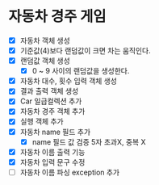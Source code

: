 # 자동차 경주 게임
- [x] 자동차 객체 생성
 - [x] 기준값(4)보다 랜덤값이 크면 차는 움직인다.
- [x] 랜덤값 객체 생성
  - [x] 0 ~ 9 사이의 랜덤값을 생성한다.
- [x] 자동차 대수, 횟수 입력 객체 생성
- [x] 결과 출력 객체 생성
- [x] Car 일급컬렉션 추가
- [x] 자동차 경주 객체 추가
- [X] 실행 객체 추가
- [x] 자동차 name 필드 추가
  - [X] name 필드 값 검증 5자 초과X, 중복 X
- [X] 자동차 이름 출력 기능
- [X] 자동차 입력 문구 수정
- [ ] 자동차 이름 파싱 exception 추가